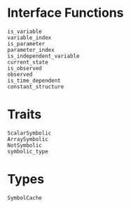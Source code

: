 # Interface Functions

```@docs
is_variable
variable_index
is_parameter
parameter_index
is_independent_variable
current_state
is_observed
observed
is_time_dependent
constant_structure
```

# Traits

```@docs
ScalarSymbolic
ArraySymbolic
NotSymbolic
symbolic_type
```

# Types

```@docs
SymbolCache
```
